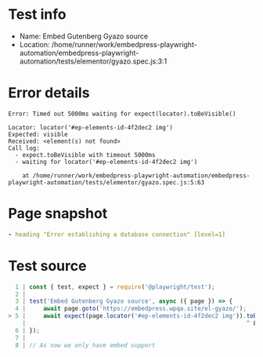 # Test info

- Name: Embed Gutenberg Gyazo source
- Location: /home/runner/work/embedpress-playwright-automation/embedpress-playwright-automation/tests/elementor/gyazo.spec.js:3:1

# Error details

```
Error: Timed out 5000ms waiting for expect(locator).toBeVisible()

Locator: locator('#ep-elements-id-4f2dec2 img')
Expected: visible
Received: <element(s) not found>
Call log:
  - expect.toBeVisible with timeout 5000ms
  - waiting for locator('#ep-elements-id-4f2dec2 img')

    at /home/runner/work/embedpress-playwright-automation/embedpress-playwright-automation/tests/elementor/gyazo.spec.js:5:63
```

# Page snapshot

```yaml
- heading "Error establishing a database connection" [level=1]
```

# Test source

```ts
  1 | const { test, expect } = require('@playwright/test');
  2 |
  3 | test('Embed Gutenberg Gyazo source', async ({ page }) => {
  4 |     await page.goto('https://embedpress.wpqa.site/el-gyazo/');
> 5 |     await expect(page.locator('#ep-elements-id-4f2dec2 img')).toBeVisible();
    |                                                               ^ Error: Timed out 5000ms waiting for expect(locator).toBeVisible()
  6 | });
  7 |
  8 | // As now we only have embed support 
```